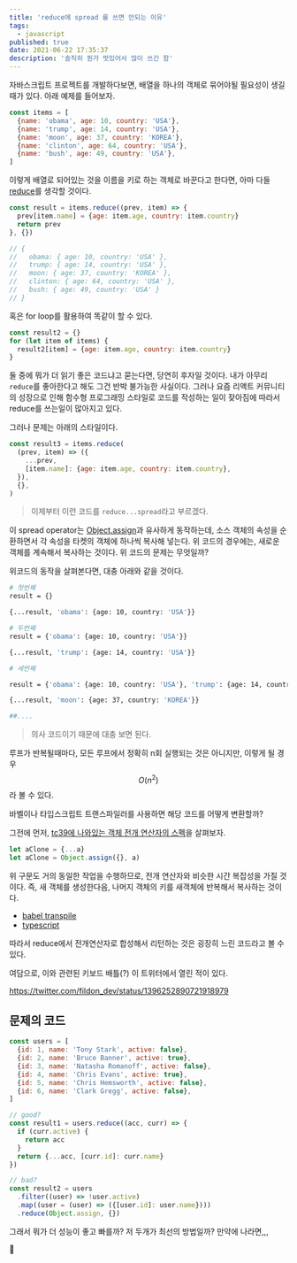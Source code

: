 ```yaml
---
title: 'reduce에 spread 를 쓰면 안되는 이유'
tags:
  - javascript
published: true
date: 2021-06-22 17:35:37
description: '솔직히 뭔가 멋있어서 많이 쓰긴 함'
---
```


자바스크립트 프로젝트를 개발하다보면, 배열을 하나의 객체로 묶어야될 필요성이 생길 때가 있다. 아래 예제를 들어보자.

```javascript
const items = [
  {name: 'obama', age: 10, country: 'USA'},
  {name: 'trump', age: 14, country: 'USA'},
  {name: 'moon', age: 37, country: 'KOREA'},
  {name: 'clinton', age: 64, country: 'USA'},
  {name: 'bush', age: 49, country: 'USA'},
]
```

이렇게 배열로 되어있는 것을 이름을 키로 하는 객체로 바꾼다고 한다면, 아마 다들 [reduce](https://developer.mozilla.org/ko/docs/Web/JavaScript/Reference/Global_Objects/Array/Reduce)를 생각할 것이다.

```javascript
const result = items.reduce((prev, item) => {
  prev[item.name] = {age: item.age, country: item.country}
  return prev
}, {})

// {
//   obama: { age: 10, country: 'USA' },
//   trump: { age: 14, country: 'USA' },
//   moon: { age: 37, country: 'KOREA' },
//   clinton: { age: 64, country: 'USA' },
//   bush: { age: 49, country: 'USA' }
// }
```

혹은 for loop를 활용하여 똑같이 할 수 있다.

```javascript
const result2 = {}
for (let item of items) {
  result2[item] = {age: item.age, country: item.country}
}
```

둘 중에 뭐가 더 읽기 좋은 코드냐고 묻는다면, 당연히 후자일 것이다. 내가 아무리 `reduce`를 좋아한다고 해도 그건 반박 불가능한 사실이다. 그러나 요즘 리액트 커뮤니티의 성장으로 인해 함수형 프로그래밍 스타일로 코드를 작성하는 일이 잦아짐에 따라서 reduce를 쓰는일이 많아지고 있다.

그러나 문제는 아래의 스타일이다.

```javascript
const result3 = items.reduce(
  (prev, item) => ({
    ...prev,
    [item.name]: {age: item.age, country: item.country},
  }),
  {},
)
```

> 이제부터 이런 코드를 `reduce...spread`라고 부르겠다.

이 spread operator는 [Object.assign](https://developer.mozilla.org/ko/docs/Web/JavaScript/Reference/Global_Objects/Object/assign)과 유사하게 동작하는데, 소스 객체의 속성을 순환하면서 각 속성을 타켓의 객체에 하나씩 복사해 넣는다. 위 코드의 경우에는, 새로운 객체를 계속해서 복사하는 것이다. 위 코드의 문제는 무엇일까?

위코드의 동작을 살펴본다면, 대충 아래와 같을 것이다.

```bash
# 첫번째
result = {}

{...result, 'obama': {age: 10, country: 'USA'}}

# 두번째
result = {'obama': {age: 10, country: 'USA'}}

{...result, 'trump': {age: 14, country: 'USA'}}

# 세번째

result = {'obama': {age: 10, country: 'USA'}, 'trump': {age: 14, country: 'USA'}}

{...result, 'moon': {age: 37, country: 'KOREA'}}

##....
```

> 의사 코드이기 때문에 대충 보면 된다.

루프가 반복될때마다, 모든 루프에서 정확히 n회 실행되는 것은 아니지만, 이렇게 될 경우 $$O(n^2)$$라 볼 수 있다.

바벨이나 타입스크립트 트랜스파일러를 사용하면 해당 코드를 어떻게 변환할까?

그전에 먼저, [tc39에 나와있는 객체 전개 연산자의 스펙](https://github.com/tc39/proposal-object-rest-spread/blob/master/Spread.md)을 살펴보자.

```javascript
let aClone = {...a}
let aClone = Object.assign({}, a)
```

위 구문도 거의 동일한 작업을 수행하므로, 전개 연산자와 비슷한 시간 복잡성을 가질 것이다. 즉, 새 객체를 생성한다음, 나머지 객체의 키를 새객체에 반복해서 복사하는 것이다.

- [babel transpile](https://babeljs.io/repl#?browsers=defaults%2C%20not%20ie%2011%2C%20not%20ie_mob%2011&build=&builtIns=false&corejs=false&spec=true&loose=true&code_lz=MYewdgzgLgBAllApgWwjAvDA2gKBjAbzAENlEAuGAchACNTiqAaGYgcwpgEYAGF0AK5goAJwCelKgFUAygEEqAXyZ5CJMpNEDkAB2asOlLgBZ-IIaInVZC5aqKlOVZCHD72nAMwB2MxfGSANIA8gBKAKK2KvgOGtTAADZwwm4sHpQAbKYwgsIB1vJKLPbqTrQCEAAW7oYwxgCcfnlW0oXKMDgAujg4oJCwIogQAglQnhjwSKgAdIMAJgLAiAAUyzqDAG4sCCgAlBgAfDDLBKrT5-uIW9g7yNOlnZQE6ZMo0x5NlpS307mWijhFLsWAQgUA&debug=false&forceAllTransforms=true&shippedProposals=false&circleciRepo=&evaluate=true&fileSize=false&timeTravel=false&sourceType=script&lineWrap=true&presets=env%2Creact&prettier=false&targets=&version=7.14.3&externalPlugins=)
- [typescript](https://www.typescriptlang.org/play?#code/MYewdgzgLgBAllApgWwjAvDA2gWAFAwwDeYAhsogFwwDkIARuaTQDQykDmVMAjAAxtQAVzBQATgE9qNAKoBlAII0Avi3yES5bjXFDkAB1bsu1HgBZBIEeKm15S1euJkK05CHBHO3AMwB2S2tJaQBpAHkAJQBRBzUCZy1pYAAbOFFPNm9qADYLGGFRYLtFFTYnTVdaeiEIAAsvExgzAE5AwttZEtUYfABdfHxQSFgxRAghZKgfDHgkVAA6UYATIWBEAAp1-VGANzYEFABKDAA+GHWiJ3nr7cQ97APkeZdEXuoiLNmUee82m2pHvMCjZlPhlIc2ERwUA)

따라서 reduce에서 전개연산자로 합성해서 리턴하는 것은 굉장히 느린 코드라고 볼 수 있다.

여담으로, 이와 관련된 키보드 배틀(?) 이 트위터에서 열린 적이 있다.

https://twitter.com/fildon_dev/status/1396252890721918979

## 문제의 코드

```javascript
const users = [
  {id: 1, name: 'Tony Stark', active: false},
  {id: 2, name: 'Bruce Banner', active: true},
  {id: 3, name: 'Natasha Romanoff', active: false},
  {id: 4, name: 'Chris Evans', active: true},
  {id: 5, name: 'Chris Hemsworth', active: false},
  {id: 6, name: 'Clark Gregg', active: false},
]

// good?
const result1 = users.reduce((acc, curr) => {
  if (curr.active) {
    return acc
  }
  return {...acc, [curr.id]: curr.name}
})

// bad?
const result2 = users
  .filter((user) => !user.active)
  .map((user = (user) => ({[user.id]: user.name})))
  .reduce(Object.assign, {})
```

그래서 뭐가 더 성능이 좋고 빠를까? 저 두개가 최선의 방법일까? 만약에 나라면,,,

🤔
